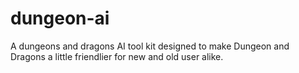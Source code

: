 # dungeon-ai
A dungeons and dragons AI tool kit designed to make Dungeon and Dragons a little friendlier for new and old user alike. 
